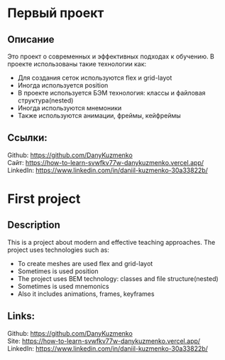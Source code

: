 # **Первый проект**

## **Описание**
Это проект о современных и эффективных подходах к обучению.
В проекте использованы такие технологии как:
* Для создания сеток используются flex и grid-layot
* Иногда используется position
* В проекте используется БЭМ технология: классы и файловая структура(nested)
* Иногда используются мнемоники
* Также используются анимации, фреймы, кейфреймы

## **Ссылки:**
Github: https://github.com/DanyKuzmenko  
Сайт: https://how-to-learn-svwfkv77w-danykuzmenko.vercel.app/  
LinkedIn: https://www.linkedin.com/in/daniil-kuzmenko-30a33822b/

# **First project**

## **Description**
This is a project about modern and effective teaching approaches.
The project uses technologies such as:
* To create meshes are used flex and grid-layot
* Sometimes is used position
* The project uses BEM technology: classes and file structure(nested)
* Sometimes is used mnemonics
* Also it includes animations, frames, keyframes

## **Links:**
Github: https://github.com/DanyKuzmenko  
Site: https://how-to-learn-svwfkv77w-danykuzmenko.vercel.app/  
LinkedIn: https://www.linkedin.com/in/daniil-kuzmenko-30a33822b/
